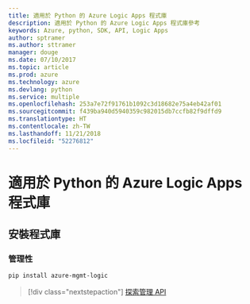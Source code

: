 ```yaml
---
title: 適用於 Python 的 Azure Logic Apps 程式庫
description: 適用於 Python 的 Azure Logic Apps 程式庫參考
keywords: Azure, python, SDK, API, Logic Apps
author: sptramer
ms.author: sttramer
manager: douge
ms.date: 07/10/2017
ms.topic: article
ms.prod: azure
ms.technology: azure
ms.devlang: python
ms.service: multiple
ms.openlocfilehash: 253a7e72f91761b1092c3d18682e75a4eb42af01
ms.sourcegitcommit: f439ba940d5940359c982015db7ccfb82f9dffd9
ms.translationtype: HT
ms.contentlocale: zh-TW
ms.lasthandoff: 11/21/2018
ms.locfileid: "52276812"
---
```

# <a name="azure-logic-apps-libraries-for-python"></a>適用於 Python 的 Azure Logic Apps 程式庫

## <a name="install-the-libraries"></a>安裝程式庫


### <a name="management"></a>管理性

```bash
pip install azure-mgmt-logic
```
> [!div class="nextstepaction"]
> [探索管理 API](/python/api/overview/azure/logicapps/management)